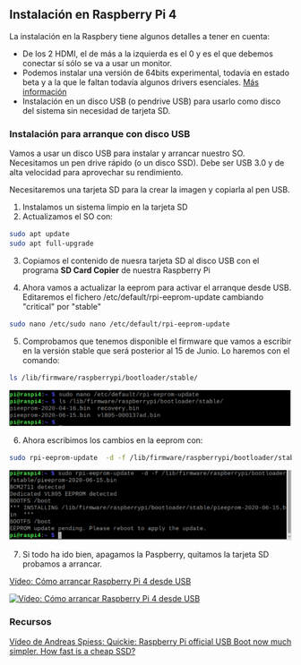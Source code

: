 ## Instalación en Raspberry Pi 4

La instalación en la Raspbery tiene algunos detalles a tener en cuenta:
* De los 2 HDMI, el de más a la izquierda es el 0 y es el que debemos conectar sí sólo se va a usar un monitor.
* Podemos instalar una versión de 64bits experimental, todavía en estado beta y a la que le faltan todavía algunos drivers esenciales. [Más información](https://www.raspberrypi.org/forums/viewtopic.php?t=275370)   
* Instalación en un disco USB (o pendrive USB) para usarlo como disco del sistema sin necesidad de tarjeta SD.

### Instalación para arranque con disco USB

Vamos a usar un disco USB para instalar y arrancar nuestro SO. Necesitamos un pen drive rápido (o un disco SSD). Debe ser USB 3.0 y de alta velocidad para aprovechar su rendimiento.

Necesitaremos una tarjeta SD para la crear la imagen y copiarla al pen USB.

1. Instalamos un sistema limpio en la tarjeta SD
2. Actualizamos el SO con:


```sh
sudo apt update
sudo apt full-upgrade
```
3. Copiamos el contenido de nuesra tarjeta SD al disco USB con el programa **SD Card Copier** de nuestra Raspberry Pi

4. Ahora vamos a actualizar la eeprom para activar el arranque desde USB. Editaremos el fichero  /etc/default/rpi-eeprom-update cambiando "critical" por "stable"

```sh
sudo nano /etc/sudo nano /etc/default/rpi-eeprom-update
```

5. Comprobamos que tenemos disponible el firmware que vamos a escribir en la versión stable que será  posterior al 15 de Junio. Lo haremos con el comando:

```sh
ls /lib/firmware/raspberrypi/bootloader/stable/
```

![](./images/USB4_eeprom_files.png)


6. Ahora escribimos los cambios en la eeprom con:

```sh
sudo rpi-eeprom-update  -d -f /lib/firmware/raspberrypi/bootloader/stable/pieeprom-2020-06-15.bin 
```

![](./images/USB4_eeprom_update.png)

7. Si todo ha ido bien, apagamos la Paspberry, quitamos la tarjeta SD probamos a arrancar.

[Vídeo: Cómo arrancar Raspberry Pi 4 desde USB](https://youtu.be/jgCfJbiEbHE)

[![Vídeo: Cómo arrancar Raspberry Pi 4 desde USB](https://img.youtube.com/vi/jgCfJbiEbHE/0.jpg)](https://youtu.be/jgCfJbiEbHE)

### Recursos

[Vídeo de Andreas Spiess: Quickie: Raspberry Pi official USB Boot now much simpler. How fast is a cheap SSD?](https://www.youtube.com/watch?v=8vC3D19e_Ac)